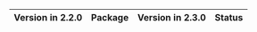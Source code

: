 <!-- markdown-link-check-disable -->

| Version in 2.2.0   | Package   | Version in 2.3.0   | Status   |
|--------------------|-----------|--------------------|----------|